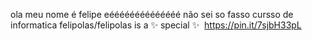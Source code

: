 ola meu nome é felipe eéééééééééééééé não sei so fasso cursso de informatica
felipolas/felipolas is a ✨ special ✨
![]()
https://pin.it/7sjbH33pL
